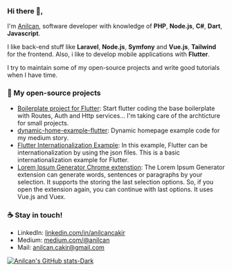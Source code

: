 ### Hi there 👋,

I'm [Anilcan](https://google.com), software developer with knowledge of **PHP**, **Node.js**, **C#**, **Dart**, **Javascript**.

I like back-end stuff like **Laravel**, **Node.js**, **Symfony** and **Vue.js**, **Tailwind** for the frontend. Also, i like to develop mobile applications with **Flutter**.

I try to maintain some of my open-source projects and write good tutorials when I have time.

### 🌟 My open-source projects
- [Boilerplate project for Flutter](https://github.com/anilcancakir/flutter-boilerplate): Start flutter coding the base boilerplate with Routes, Auth and Http services... I'm taking care of the archticture for small projects.
- [dynamic-home-example-flutter](https://github.com/anilcancakir/dynamic-home-example-flutter): Dynamic homepage example code for my medium story.
- [Flutter Internationalization Example](https://github.com/anilcancakir/flutter-internationalization): In this example, Flutter can be internationalization by using the json files. This is a basic internationalization example for Flutter.
- [Lorem Ipsum Generator Chrome extenstion](https://github.com/anilcancakir/lorem-ipsum-generator-chrome-extension): The Lorem Ipsum Generator extension can generate words, sentences or paragraphs by your selection. It supports the storing the last selection options. So, if you open the extension again, you can continue with last options. It uses Vue.js and Vuex.

### ☕ Stay in touch!
- LinkedIn: [linkedin.com/in/anilcancakir](https://www.linkedin.com/in/anilcancakir/)
- Medium: [medium.com/@anilcan](https://medium.com/@anilcan)
- Mail: [anilcan.cakir@gmail.com](mailto:anilcan.cakir@gmail.com)

[![Anilcan's GitHub stats-Dark](https://github-readme-stats.vercel.app/api?username=anilcancakir&show_icons=true&theme=dark)](https://github.com/anilcancakir)
